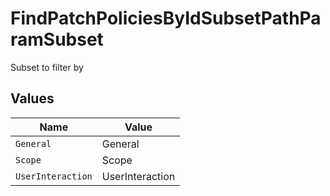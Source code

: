 # FindPatchPoliciesByIdSubsetPathParamSubset

Subset to filter by


## Values

| Name              | Value             |
| ----------------- | ----------------- |
| `General`         | General           |
| `Scope`           | Scope             |
| `UserInteraction` | UserInteraction   |